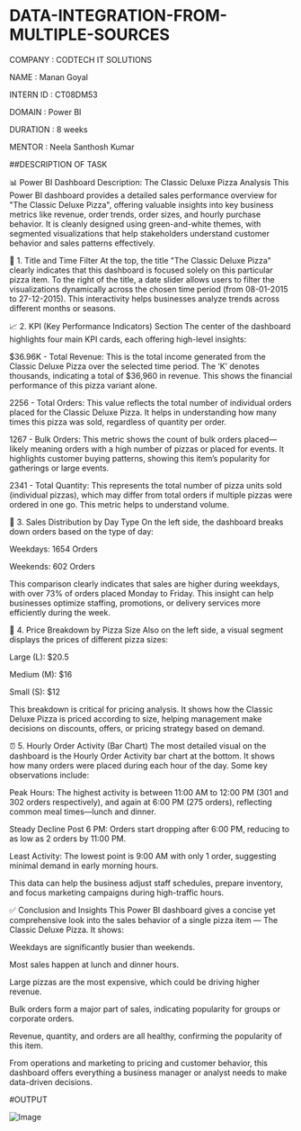 # DATA-INTEGRATION-FROM-MULTIPLE-SOURCES

COMPANY : CODTECH IT SOLUTIONS

NAME : Manan Goyal

INTERN ID : CT08DM53

DOMAIN : Power BI

DURATION : 8 weeks

MENTOR : Neela Santhosh Kumar

##DESCRIPTION OF TASK

📊 Power BI Dashboard Description: The Classic Deluxe Pizza Analysis
This Power BI dashboard provides a detailed sales performance overview for "The Classic Deluxe Pizza", offering valuable insights into key business metrics like revenue, order trends, order sizes, and hourly purchase behavior. It is cleanly designed using green-and-white themes, with segmented visualizations that help stakeholders understand customer behavior and sales patterns effectively.

🧾 1. Title and Time Filter
At the top, the title "The Classic Deluxe Pizza" clearly indicates that this dashboard is focused solely on this particular pizza item. To the right of the title, a date slider allows users to filter the visualizations dynamically across the chosen time period (from 08-01-2015 to 27-12-2015). This interactivity helps businesses analyze trends across different months or seasons.

📈 2. KPI (Key Performance Indicators) Section
The center of the dashboard highlights four main KPI cards, each offering high-level insights:

$36.96K - Total Revenue:
This is the total income generated from the Classic Deluxe Pizza over the selected time period. The ‘K’ denotes thousands, indicating a total of $36,960 in revenue. This shows the financial performance of this pizza variant alone.

2256 - Total Orders:
This value reflects the total number of individual orders placed for the Classic Deluxe Pizza. It helps in understanding how many times this pizza was sold, regardless of quantity per order.

1267 - Bulk Orders:
This metric shows the count of bulk orders placed—likely meaning orders with a high number of pizzas or placed for events. It highlights customer buying patterns, showing this item’s popularity for gatherings or large events.

2341 - Total Quantity:
This represents the total number of pizza units sold (individual pizzas), which may differ from total orders if multiple pizzas were ordered in one go. This metric helps to understand volume.

📅 3. Sales Distribution by Day Type
On the left side, the dashboard breaks down orders based on the type of day:

Weekdays: 1654 Orders

Weekends: 602 Orders

This comparison clearly indicates that sales are higher during weekdays, with over 73% of orders placed Monday to Friday. This insight can help businesses optimize staffing, promotions, or delivery services more efficiently during the week.

🍕 4. Price Breakdown by Pizza Size
Also on the left side, a visual segment displays the prices of different pizza sizes:

Large (L): $20.5

Medium (M): $16

Small (S): $12

This breakdown is critical for pricing analysis. It shows how the Classic Deluxe Pizza is priced according to size, helping management make decisions on discounts, offers, or pricing strategy based on demand.

⏰ 5. Hourly Order Activity (Bar Chart)
The most detailed visual on the dashboard is the Hourly Order Activity bar chart at the bottom. It shows how many orders were placed during each hour of the day. Some key observations include:

Peak Hours:
The highest activity is between 11:00 AM to 12:00 PM (301 and 302 orders respectively), and again at 6:00 PM (275 orders), reflecting common meal times—lunch and dinner.

Steady Decline Post 6 PM:
Orders start dropping after 6:00 PM, reducing to as low as 2 orders by 11:00 PM.

Least Activity:
The lowest point is 9:00 AM with only 1 order, suggesting minimal demand in early morning hours.

This data can help the business adjust staff schedules, prepare inventory, and focus marketing campaigns during high-traffic hours.

✅ Conclusion and Insights
This Power BI dashboard gives a concise yet comprehensive look into the sales behavior of a single pizza item — The Classic Deluxe Pizza. It shows:

Weekdays are significantly busier than weekends.

Most sales happen at lunch and dinner hours.

Large pizzas are the most expensive, which could be driving higher revenue.

Bulk orders form a major part of sales, indicating popularity for groups or corporate orders.

Revenue, quantity, and orders are all healthy, confirming the popularity of this item.

From operations and marketing to pricing and customer behavior, this dashboard offers everything a business manager or analyst needs to make data-driven decisions.

#OUTPUT 

![Image](https://github.com/user-attachments/assets/2e7bed2d-b581-4ac2-88ea-e1d736450b07)

